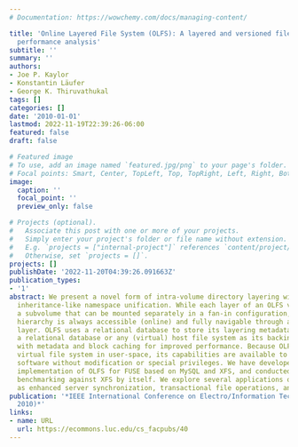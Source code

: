 ```yaml
---
# Documentation: https://wowchemy.com/docs/managing-content/

title: 'Online Layered File System (OLFS): A layered and versioned filesystem and
  performance analysis'
subtitle: ''
summary: ''
authors:
- Joe P. Kaylor
- Konstantin Läufer
- George K. Thiruvathukal
tags: []
categories: []
date: '2010-01-01'
lastmod: 2022-11-19T22:39:26-06:00
featured: false
draft: false

# Featured image
# To use, add an image named `featured.jpg/png` to your page's folder.
# Focal points: Smart, Center, TopLeft, Top, TopRight, Left, Right, BottomLeft, Bottom, BottomRight.
image:
  caption: ''
  focal_point: ''
  preview_only: false

# Projects (optional).
#   Associate this post with one or more of your projects.
#   Simply enter your project's folder or file name without extension.
#   E.g. `projects = ["internal-project"]` references `content/project/deep-learning/index.md`.
#   Otherwise, set `projects = []`.
projects: []
publishDate: '2022-11-20T04:39:26.091663Z'
publication_types:
- '1'
abstract: We present a novel form of intra-volume directory layering with hierarchical,
  inheritance-like namespace unification. While each layer of an OLFS volume constitutes
  a subvolume that can be mounted separately in a fan-in configuration, the entire
  hierarchy is always accessible (online) and fully navigable through any mounted
  layer. OLFS uses a relational database to store its layering metadata and either
  a relational database or any (virtual) host file system as its backing store, along
  with metadata and block caching for improved performance. Because OLFS runs as a
  virtual file system in user-space, its capabilities are available to all existing
  software without modification or special privileges. We have developed a reference
  implementation of OLFS for FUSE based on MySQL and XFS, and conducted performance
  benchmarking against XFS by itself. We explore several applications of OLFS, such
  as enhanced server synchronization, transactional file operations, and versioning.
publication: '*IEEE International Conference on Electro/Information Technology (EIT
  2010)*'
links:
- name: URL
  url: https://ecommons.luc.edu/cs_facpubs/40
---
```

